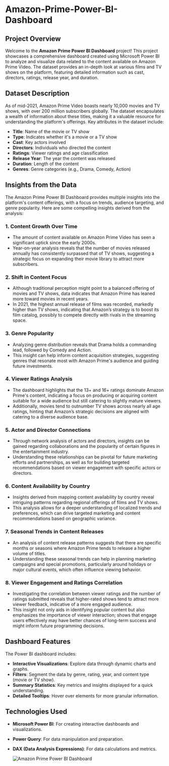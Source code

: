 # Amazon-Prime-Power-BI-Dashboard

## Project Overview

Welcome to the **Amazon Prime Power BI Dashboard** project! This project showcases a comprehensive dashboard created using Microsoft Power BI to analyze and visualize data related to the content available on Amazon Prime Video. The dataset provides an in-depth look at various films and TV shows on the platform, featuring detailed information such as cast, directors, ratings, release year, and duration.

## Dataset Description

As of mid-2021, Amazon Prime Video boasts nearly 10,000 movies and TV shows, with over 200 million subscribers globally. The dataset encapsulates a wealth of information about these titles, making it a valuable resource for understanding the platform's offerings. Key attributes in the dataset include:

- **Title**: Name of the movie or TV show
- **Type**: Indicates whether it's a movie or a TV show
- **Cast**: Key actors involved
- **Directors**: Individuals who directed the content
- **Ratings**: Viewer ratings and age classification
- **Release Year**: The year the content was released
- **Duration**: Length of the content
- **Genres**: Genre categories (e.g., Drama, Comedy, Action)

## Insights from the Data

The Amazon Prime Power BI Dashboard provides multiple insights into the platform's content offerings, with a focus on trends, audience targeting, and genre popularity. Here are some compelling insights derived from the analysis:

### 1. **Content Growth Over Time**
   - The amount of content available on Amazon Prime Video has seen a significant uptick since the early 2000s. 
   - Year-on-year analysis reveals that the number of movies released annually has consistently surpassed that of TV shows, suggesting a strategic focus on expanding their movie library to attract more subscribers.

### 2. **Shift in Content Focus**
   - Although traditional perception might point to a balanced offering of movies and TV shows, data indicates that Amazon Prime has leaned more toward movies in recent years.
   - In 2021, the highest annual release of films was recorded, markedly higher than TV shows, indicating that Amazon’s strategy is to boost its film catalog, possibly to compete directly with rivals in the streaming space.

### 3. **Genre Popularity**
   - Analyzing genre distribution reveals that Drama holds a commanding lead, followed by Comedy and Action. 
   - This insight can help inform content acquisition strategies, suggesting genres that resonate most with Amazon Prime's audience and guiding future investments.

### 4. **Viewer Ratings Analysis**
   - The dashboard highlights that the 13+ and 16+ ratings dominate Amazon Prime's content, indicating a focus on producing or acquiring content suitable for a wide audience but still catering to slightly mature viewers.
   - Additionally, movies tend to outnumber TV shows across nearly all age ratings, hinting that Amazon’s strategic decisions are aligned with catering to a diverse audience base.

### 5. **Actor and Director Connections**
   - Through network analysis of actors and directors, insights can be gained regarding collaborations and the popularity of certain figures in the entertainment industry. 
   - Understanding these relationships can be pivotal for future marketing efforts and partnerships, as well as for building targeted recommendations based on viewer engagement with specific actors or directors.

### 6. **Content Availability by Country**
   - Insights derived from mapping content availability by country reveal intriguing patterns regarding regional offerings of films and TV shows.
   - This analysis allows for a deeper understanding of localized trends and preferences, which can drive targeted marketing and content recommendations based on geographic variance.

### 7. **Seasonal Trends in Content Releases**
   - An analysis of content release patterns suggests that there are specific months or seasons where Amazon Prime tends to release a higher volume of titles.
   - Understanding these seasonal trends can help in planning marketing campaigns and special promotions, particularly around holidays or major cultural events, which often influence 
     viewing behavior.

### 8. **Viewer Engagement and Ratings Correlation**
   - Investigating the correlation between viewer ratings and the number of ratings submitted reveals that higher-rated shows tend to attract more viewer feedback, indicative of a more 
     engaged audience.
   - This insight not only aids in identifying popular content but also emphasizes the importance of viewer interaction; shows that engage users effectively may have better chances of 
     long-term success and might inform future programming decisions.

## Dashboard Features

The Power BI dashboard includes:

- **Interactive Visualizations**: Explore data through dynamic charts and graphs.
- **Filters**: Segment the data by genre, rating, year, and content type (movie or TV show).
- **Summary Statistics**: Key metrics and insights displayed for a quick understanding.
- **Detailed Tooltips**: Hover over elements for more granular information.

## Technologies Used

- **Microsoft Power BI**: For creating interactive dashboards and visualizations.
- **Power Query**: For data manipulation and preparation.
- **DAX (Data Analysis Expressions)**: For data calculations and metrics.

  ![Amazon Prime Power BI Dashboard](https://github.com/user-attachments/assets/97c66d04-0a06-45af-93f8-08dda8809944)

